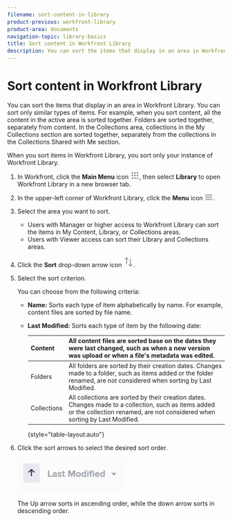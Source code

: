 ```yaml
---
filename: sort-content-in-library
product-previous: workfront-library
product-area: documents
navigation-topic: library-basics
title: Sort content in Workfront Library
description: You can sort the items that display in an area in Workfront Library. You can sort only similar types of items. For example, when you sort content, all the content in the active area is sorted together. Folders are sorted together, separately from content. In the Collections area, collections in the My Collections section are sorted together, separately from the collections in the Collections Shared with Me section.
---
```


# Sort content in Workfront Library

You can sort the items that display in an area in Workfront Library. You can sort only similar types of items. For example, when you sort content, all the content in the active area is sorted together. Folders are sorted together, separately from content. In the Collections area, collections in the My Collections section are sorted together, separately from the collections in the Collections Shared with Me section.

When you sort items in Workfront Library, you sort only your instance of Workfront Library.

1. In Workfront, click the **Main Menu** icon ![](assets/main-menu-icon.png), then select **Library** to open Workfront Library in a new browser tab.
1. In the upper-left corner of Workfront Library, click the **Menu** icon ![](assets/library-menu-icon.png).
1. Select the area you want to sort.

   * Users with Manager or higher access to Workfront Library can sort the items in My Content, Library, or Collections areas. 
   * Users with Viewer access can sort their Library and Collections areas.

1. Click the **Sort** drop-down arrow icon ![](assets/sort-icon.png).
1. Select the sort criterion.

   You can choose from the following criteria:

   * **Name:** Sorts each type of item alphabetically by name. For example, content files are sorted by file name.
   * **Last Modified:** Sorts each type of item by the following date:

     | Content |All content files are sorted base on the dates they were last changed, such as when a new version was upload or when a file's metadata was edited. |
     |---|---|
     | Folders |All folders are sorted by their creation dates. Changes made to a folder, such as items added or the folder renamed, are not considered when sorting by Last Modified. |
     | Collections |All collections are sorted by their creation dates. Changes made to a collection, such as items added or the collection renamed, are not considered when sorting by Last Modified. |

     {style="table-layout:auto"}

1. Click the sort arrows to select the desired sort order.

   ![](assets/ascendingarrow.png)

   The Up arrow sorts in ascending order, while the down arrow sorts in descending order.

